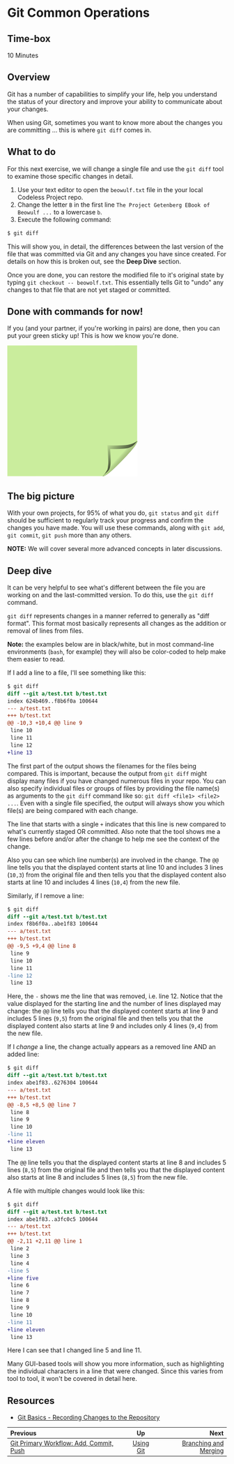<!-- begin auto-generated title section -->
# Git Common Operations
<!-- end auto-generated section -->


## Time-box

10 Minutes


## Overview

Git has a number of capabilities to simplify your life, help you understand the status of your directory and improve your ability to communicate about your changes.

When using Git, sometimes you want to know more about the changes you are committing ... this is where `git diff` comes in. 

## What to do

For this next exercise, we will change a single file and use the `git diff` tool to examine those specific changes in detail.

1. Use your text editor to open the `beowulf.txt` file in the your local Codeless Project repo.
2. Change the letter `B` in the first line `The Project Getenberg EBook of Beowulf ...` to a lowercase `b`.
1. Execute the following command:

```bash
$ git diff
```

This will show you, in detail, the differences between the last version of the file that was committed via Git and any changes you have since created. For details on how this is broken out, see the **Deep Dive** section.


Once you are done, you can restore the modified file to it's original state by typing `git checkout -- beowolf.txt`. This essentially tells Git to "undo" any changes to that file that are not yet staged or committed.

## Done with commands for now!

If you (and your partner, if you're working in pairs) are done, then you can put your green sticky up! This is how we know you're done.

![green sticky note](images/Sticky-Note-02-Green-300px.png)

## The big picture

With your own projects, for 95% of what you do, `git status` and `git diff` should be sufficient to regularly track your progress and confirm the changes you have made. You will use these commands, along with `git add`, `git commit`, `git push` more than any others.

**NOTE:** We will cover several more advanced concepts in later discussions.

## Deep dive

It can be very helpful to see what's different between the file you are working on and the last-committed version. To do this, use the `git diff` command.

`git diff` represents changes in a manner referred to generally as "diff format". This format most basically represents all changes as the addition or removal of lines from files.

**Note:** the examples below are in black/white, but in most command-line environments (`bash`, for example) they will also be color-coded to help make them easier to read.

If I add a line to a file, I'll see something like this:

```diff
$ git diff
diff --git a/test.txt b/test.txt
index 624b469..f8b6f0a 100644
--- a/test.txt
+++ b/test.txt
@@ -10,3 +10,4 @@ line 9
 line 10
 line 11
 line 12
+line 13
```

The first part of the output shows the filenames for the files being compared. This is important, because the output from `git diff` might display many files if you have changed numerous files in your repo. You can also specify individual files or groups of files by providing the file name(s) as arguments to the `git diff` command like so: `git diff <file1> <file2> ...`. Even with a single file specified, the output will always show you which file(s) are being compared with each change.

The line that starts with a single `+` indicates that this line is new compared to what's currently staged OR committed. Also note that the tool shows me a few lines before and/or after the change to help me see the context of the change.

Also you can see which line number(s) are involved in the change. The `@@` line tells you that the displayed content starts at line 10 and includes 3 lines (`10,3`) from the original file and then tells you that the displayed content also starts at line 10 and includes 4 lines (`10,4`) from the new file.

Similarly, if I remove a line:

```diff
$ git diff
diff --git a/test.txt b/test.txt
index f8b6f0a..abe1f83 100644
--- a/test.txt
+++ b/test.txt
@@ -9,5 +9,4 @@ line 8
 line 9
 line 10
 line 11
-line 12
 line 13
```

Here, the `-` shows me the line that was removed, i.e. line 12. Notice that the value displayed for the starting line and the number of lines displayed may change: the `@@` line tells you that the displayed content starts at line 9 and includes 5 lines (`9,5`) from the original file and then tells you that the displayed content also starts at line 9 and includes only 4 lines (`9,4`) from the new file.

If I *change* a line, the change actually appears as a removed line AND an added line:

```diff
$ git diff
diff --git a/test.txt b/test.txt
index abe1f83..6276304 100644
--- a/test.txt
+++ b/test.txt
@@ -8,5 +8,5 @@ line 7
 line 8
 line 9
 line 10
-line 11
+line eleven
 line 13
```

The `@@` line tells you that the displayed content starts at line 8 and includes 5 lines (`8,5`) from the original file and then tells you that the displayed content also starts at line 8 and includes 5 lines (`8,5`) from the new file.

A file with multiple changes would look like this:

```diff
$ git diff
diff --git a/test.txt b/test.txt
index abe1f83..a3fc0c5 100644
--- a/test.txt
+++ b/test.txt
@@ -2,11 +2,11 @@ line 1
 line 2
 line 3
 line 4
-line 5
+line five
 line 6
 line 7
 line 8
 line 9
 line 10
-line 11
+line eleven
 line 13
```

Here I can see that I changed line 5 and line 11.

Many GUI-based tools will show you more information, such as highlighting the individual characters in a line that were changed. Since this varies from tool to tool, it won't be covered in detail here.

## Resources

* [Git Basics - Recording Changes to the Repository](https://git-scm.com/book/en/v2/Git-Basics-Recording-Changes-to-the-Repository)

<!-- begin auto-generated nav-links section -->
| Previous | Up | Next |
|:---------|:---:|-----:|
| [Git Primary Workflow: Add, Commit, Push](./git_main_lifecycle.md) | [Using Git](./git_overview.md) | [Branching and Merging](./git_branch_merge.md) |
<!-- end auto-generated section -->
